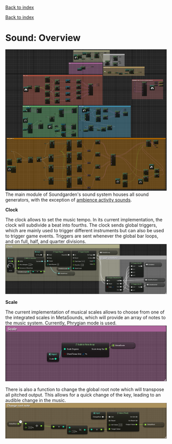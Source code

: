 [Back to index](Soundgarden_Documentation.md)

[Back to index](Soundgarden_Documentation.md)

# Sound: Overview

![](attachments/Pasted%20image%2020240427151128.png)
The main module of Soundgarden's sound system houses all sound generators, with the exception of [ambience activity sounds](Ecology_Ambience_activity.md).


**Clock**

The clock allows to set the music tempo. In its current implementation, the clock will subdivide a beat into fourths. The clock sends global triggers, which are mainly used to trigger different instruments but can also be used to trigger game events. Triggers are sent whenever the global bar loops, and on full, half, and quarter divisions.
![](attachments/Pasted%20image%2020240427144757.png)


**Scale**

The current implementation of musical scales allows to choose from one of the integrated scales in MetaSounds, which will provide an array of notes to the music system. Currently, Phrygian mode is used.
![](attachments/Pasted%20image%2020240427144514.png)

There is also a function to change the global root note which will transpose all pitched output. This allows for a quick change of the key, leading to an audible change in the music.
![](attachments/Pasted%20image%2020240427144855.png)